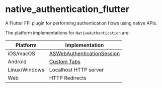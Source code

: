# native_authentication_flutter

A Flutter FFI plugin for performing authentication flows using native APIs.

The platform implementations for `NativeAuthentication` are:

| Platform | Implementation |
| -------- | -------------- |
| iOS/macOS | [ASWebAuthenticationSession](https://developer.apple.com/documentation/authenticationservices/aswebauthenticationsession) |
| Android | [Custom Tabs](https://developer.chrome.com/docs/android/custom-tabs) |
| Linux/Windows | Localhost HTTP server |
| Web | HTTP Redirects |
